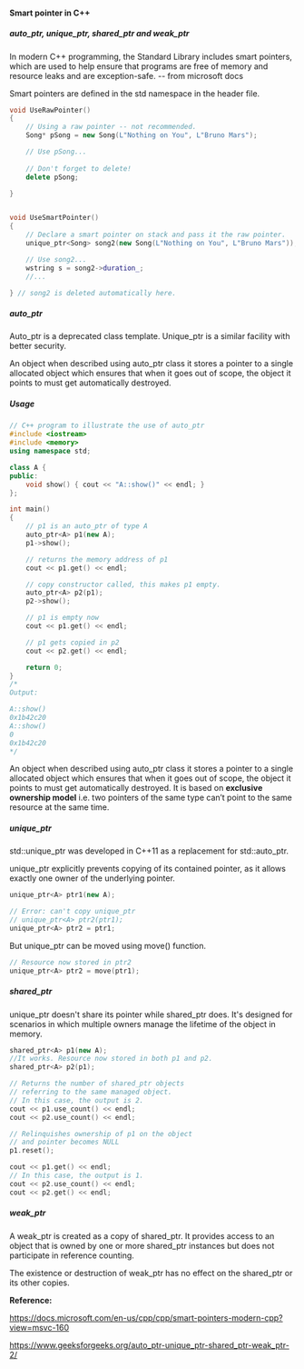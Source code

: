 #### Smart pointer in C++

##### auto_ptr, unique_ptr, shared_ptr and weak_ptr

In modern C++ programming, the Standard Library includes smart pointers, which are used to help ensure that programs are free of memory and resource leaks and are exception-safe.  -- from microsoft docs

Smart pointers are defined in the std namespace in the <memory> header file.

```c++
void UseRawPointer()
{
    // Using a raw pointer -- not recommended.
    Song* pSong = new Song(L"Nothing on You", L"Bruno Mars"); 

    // Use pSong...
    
    // Don't forget to delete!
    delete pSong;   

}


void UseSmartPointer()
{
    // Declare a smart pointer on stack and pass it the raw pointer.
    unique_ptr<Song> song2(new Song(L"Nothing on You", L"Bruno Mars"));

    // Use song2...
    wstring s = song2->duration_;
    //...

} // song2 is deleted automatically here.
```



##### auto_ptr

Auto_ptr is a deprecated class template. Unique_ptr is a similar facility with better security.

An object when described using auto_ptr class it stores a pointer to a single allocated object which ensures that when it goes out of scope, the object it points to must get automatically destroyed.

##### Usage

```c++
// C++ program to illustrate the use of auto_ptr 
#include <iostream> 
#include <memory> 
using namespace std; 

class A { 
public: 
	void show() { cout << "A::show()" << endl; } 
}; 

int main() 
{ 
	// p1 is an auto_ptr of type A 
	auto_ptr<A> p1(new A); 
	p1->show(); 

	// returns the memory address of p1 
	cout << p1.get() << endl; 

	// copy constructor called, this makes p1 empty. 
	auto_ptr<A> p2(p1); 
	p2->show(); 

	// p1 is empty now 
	cout << p1.get() << endl; 

	// p1 gets copied in p2 
	cout << p2.get() << endl; 

	return 0; 
} 
/*
Output:

A::show()
0x1b42c20
A::show()
0          
0x1b42c20
*/
```

An object when described using auto_ptr class it stores a pointer to a single allocated object which ensures that when it goes out of scope, the object it points to must get automatically destroyed. It is based on **exclusive ownership model** i.e. two pointers of the same type can’t point to the same resource at the same time.



##### unique_ptr

std::unique_ptr was developed in C++11 as a replacement for std::auto_ptr.

unique_ptr explicitly prevents copying of its contained pointer, as it allows exactly one owner of the underlying pointer.

```C++
unique_ptr<A> ptr1(new A);

// Error: can't copy unique_ptr
// unique_ptr<A> ptr2(ptr1);
unique_ptr<A> ptr2 = ptr1;
```

But unique_ptr can be moved using move() function.

```c++
// Resource now stored in ptr2
unique_ptr<A> ptr2 = move(ptr1); 
```



##### shared_ptr

unique_ptr doesn't share its pointer while shared_ptr does. It's designed for scenarios in which multiple owners manage the lifetime of the object in memory.

```c++
shared_ptr<A> p1(new A); 
//It works. Resource now stored in both p1 and p2.
shared_ptr<A> p2(p1); 

// Returns the number of shared_ptr objects 
// referring to the same managed object. 
// In this case, the output is 2.
cout << p1.use_count() << endl; 
cout << p2.use_count() << endl; 

// Relinquishes ownership of p1 on the object 
// and pointer becomes NULL 
p1.reset(); 

cout << p1.get() << endl; 
// In this case, the output is 1.
cout << p2.use_count() << endl; 
cout << p2.get() << endl; 
```



##### weak_ptr

A weak_ptr is created as a copy of shared_ptr. It provides access to an object that is owned by one or more shared_ptr instances but does not participate in reference counting.

The existence or destruction of weak_ptr has no effect on the shared_ptr or its other copies.



**Reference:**

https://docs.microsoft.com/en-us/cpp/cpp/smart-pointers-modern-cpp?view=msvc-160

https://www.geeksforgeeks.org/auto_ptr-unique_ptr-shared_ptr-weak_ptr-2/
